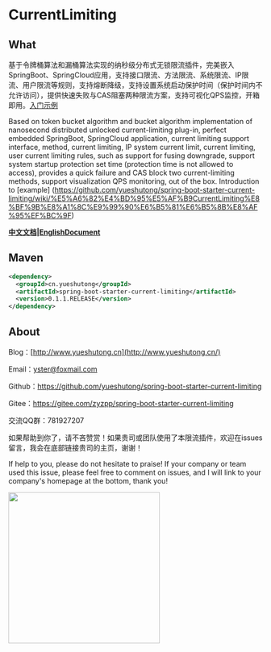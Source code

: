 # CurrentLimiting

## What

基于令牌桶算法和漏桶算法实现的纳秒级分布式无锁限流插件，完美嵌入SpringBoot、SpringCloud应用，支持接口限流、方法限流、系统限流、IP限流、用户限流等规则，支持熔断降级，支持设置系统启动保护时间（保护时间内不允许访问），提供快速失败与CAS阻塞两种限流方案，支持可视化QPS监控，开箱即用。[入门示例](https://github.com/yueshutong/spring-boot-starter-current-limiting/wiki/%E5%A6%82%E4%BD%95%E5%AF%B9CurrentLimiting%E8%BF%9B%E8%A1%8C%E9%99%90%E6%B5%81%E6%B5%8B%E8%AF%95%EF%BC%9F)

Based on token bucket algorithm and bucket algorithm implementation of nanosecond distributed unlocked current-limiting plug-in, perfect embedded SpringBoot, SpringCloud application, current limiting support interface, method, current limiting, IP system current limit, current limiting, user current limiting rules, such as support for fusing downgrade, support system startup protection set time (protection time is not allowed to access), provides a quick failure and CAS block two current-limiting methods, support visualization QPS monitoring, out of the box. Introduction to [example] (https://github.com/yueshutong/spring-boot-starter-current-limiting/wiki/%E5%A6%82%E4%BD%95%E5%AF%B9CurrentLimiting%E8%BF%9B%E8%A1%8C%E9%99%90%E6%B5%81%E6%B5%8B%E8%AF%95%EF%BC%9F)

**[中文文档](https://yueshutong.github.io/spring-boot-starter-current-limiting/README_CN)|[EnglishDocument](https://yueshutong.github.io/spring-boot-starter-current-limiting/README_EN)**

## Maven

```xml
<dependency>
  <groupId>cn.yueshutong</groupId>
  <artifactId>spring-boot-starter-current-limiting</artifactId>
  <version>0.1.1.RELEASE</version>
</dependency>
```

## About

Blog：[http://www.yueshutong.cn](http://www.yueshutong.cn/)

Email：[yster@foxmail.com](mailto:yster@foxmail.com)

Github：<https://github.com/yueshutong/spring-boot-starter-current-limiting>

Gitee：<https://gitee.com/zyzpp/spring-boot-starter-current-limiting>

交流QQ群：781927207

如果帮助到你了，请不吝赞赏！如果贵司或团队使用了本限流插件，欢迎在issues留言，我会在底部链接贵司的主页，谢谢！

If help to you, please do not hesitate to praise! If your company or team used this issue, please feel free to comment on issues, and I will link to your company's homepage at the bottom, thank you!

<img src="https://gitee.com/zyzpp/Doctor/raw/master/picture/%E8%B5%9E%E8%B5%8F%E7%A0%81.png" width="300px">
